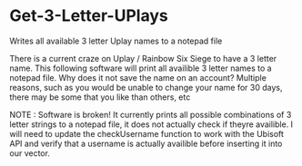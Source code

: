 # Get-3-Letter-UPlays
Writes all available 3 letter Uplay names to a notepad file


There is a current craze on Uplay / Rainbow Six Siege to have a 3 letter name. This following software will print all availible 3 letter names to a notepad file. 
Why does it not save the name on an account? Multiple reasons, such as you would be unable to change your name for 30 days, there may be some that you like than others, etc

NOTE : Software is broken! It currently prints all possible combinations of 3 letter strings to a notepad file, it does not actually check if theyre availible. 
I will need to update the checkUsername function to work with the Ubisoft API and verify that a username is actually availible before inserting it into our vector.
